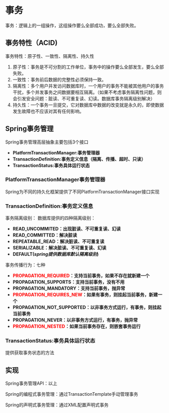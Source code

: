 # 事务
事务：逻辑上的一组操作，这组操作要么全部成功，要么全部失败。

## 事务特性（ACID)
事务特性：原子性、一致性、隔离性、持久性

1. 原子性：事务是不可分割的工作单位，事务中的操作要么全部发生，要么全部失败。
2. 一致性：事务前后数据的完整性必须保持一致。
3. 隔离性：多个用户并发访问数据库时，一个用户的事务不能被其他用户的事务干扰，多个并发事务之间数据要相互隔离。（如果不考虑事务隔离性问题，则会引发安全问题：脏读、不可重复读、幻读。数据库事务隔离级别解决）
4. 持久性：一个事务一旦提交，它对数据库中数据的改变就是永久的，即使数据发生故障也不应该对其有任何影响。

## Spring事务管理

Spring事务管理高层抽象主要包括3个接口

- **PlatformTransactionManager:事务管理器**
- **TransactionDefinition:事务定义信息（隔离、传播、超时、只读）**
- **TransactionStatus:事务具体运行状态**

### PlatformTransactionManager事务管理器

Spring为不同的持久化框架提供了不同PlatformTransactionManager接口实现

### TransactionDefinition:事务定义信息
事务隔离级别：
数据库提供的四种隔离级别：

- **READ_UNCOMMITED：出现脏读、不可重复读、幻读**
- **READ_COMMITTED：解决脏读**
- **REPEATABLE_READ：解决脏读、不可重复读**
- **SERIALIZABLE：解决脏读、不可重复读、幻读**
- **DEFAULT(***spring提供数据库默认隔离级别***)**

事务传播行为：七种

- **<label  style="color:red">PROPAGATION_REQUIRED</label>：支持当前事务，如果不存在就新建一个**
- **PROPAGATION_SUPPORTS：支持当前事务，没有不用**
- **PROPAGATION_MANDATORY：支持当前事务，抛异常**
- **<label  style="color:red">PROPAGATION_REQUIRES_NEW</label>：如果有事务，则挂起当前事务，新建一个**
- **PROPAGATION_NOT_SUPPORTED：以非事务方式运行，有事务，则挂起当前事务**
- **PROPAGATION_NEVER：以非事务方式运行，有事务，抛异常**
- **<label  style="color:red">PROPAGATION_NESTED</label>：如果当前事务存在，则嵌套事务运行**

### TransactionStatus:事务具体运行状态
提供获取事务状态的方法

## 实现
Spring事务管理API：以上

Spring的编程式事务管理：通过TransactionTemplate手动管理事务

Spring的声明式事务管理：通过XML配置声明式事务
